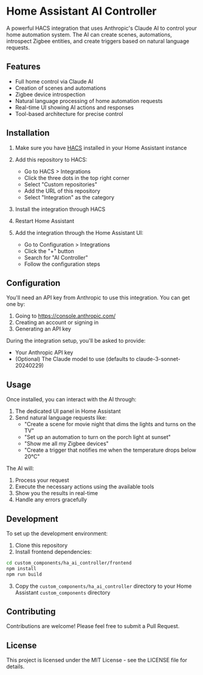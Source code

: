 # Home Assistant AI Controller

A powerful HACS integration that uses Anthropic's Claude AI to control your home automation system. The AI can create scenes, automations, introspect Zigbee entities, and create triggers based on natural language requests.

## Features

- Full home control via Claude AI
- Creation of scenes and automations
- Zigbee device introspection
- Natural language processing of home automation requests
- Real-time UI showing AI actions and responses
- Tool-based architecture for precise control

## Installation

1. Make sure you have [HACS](https://hacs.xyz/) installed in your Home Assistant instance
2. Add this repository to HACS:
   - Go to HACS > Integrations
   - Click the three dots in the top right corner
   - Select "Custom repositories"
   - Add the URL of this repository
   - Select "Integration" as the category

3. Install the integration through HACS
4. Restart Home Assistant
5. Add the integration through the Home Assistant UI:
   - Go to Configuration > Integrations
   - Click the "+" button
   - Search for "AI Controller"
   - Follow the configuration steps

## Configuration

You'll need an API key from Anthropic to use this integration. You can get one by:

1. Going to https://console.anthropic.com/
2. Creating an account or signing in
3. Generating an API key

During the integration setup, you'll be asked to provide:
- Your Anthropic API key
- (Optional) The Claude model to use (defaults to claude-3-sonnet-20240229)

## Usage

Once installed, you can interact with the AI through:

1. The dedicated UI panel in Home Assistant
2. Send natural language requests like:
   - "Create a scene for movie night that dims the lights and turns on the TV"
   - "Set up an automation to turn on the porch light at sunset"
   - "Show me all my Zigbee devices"
   - "Create a trigger that notifies me when the temperature drops below 20°C"

The AI will:
1. Process your request
2. Execute the necessary actions using the available tools
3. Show you the results in real-time
4. Handle any errors gracefully

## Development

To set up the development environment:

1. Clone this repository
2. Install frontend dependencies:
```bash
cd custom_components/ha_ai_controller/frontend
npm install
npm run build
```

3. Copy the `custom_components/ha_ai_controller` directory to your Home Assistant `custom_components` directory

## Contributing

Contributions are welcome! Please feel free to submit a Pull Request.

## License

This project is licensed under the MIT License - see the LICENSE file for details.
